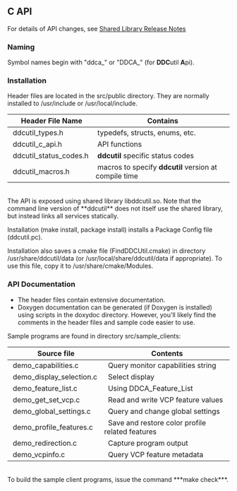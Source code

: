 ## C API

For details of API changes, see [Shared Library Release Notes](libddcutil_release_notes.md)  
  
### Naming

Symbol names begin with "ddca_" or "DDCA_" (for **DDC**util **A**pi).

### Installation

Header files are located in the src/public directory.
They are normally installed to /usr/include or /usr/local/include. 

| &nbsp; Header File Name      | &nbsp; Contains |
|-----------------------|----------|
| &nbsp;ddcutil_types.h        | &nbsp;typedefs, structs, enums, etc. |
| &nbsp;ddcutil_c_api.h        | &nbsp;API functions
| &nbsp;ddcutil_status_codes.h | &nbsp;**ddcutil** specific status codes |
| &nbsp;ddcutil_macros.h       | &nbsp;macros to specify **ddcutil** version at compile time |

<br>
The API is exposed using shared library libddcutil.so. Note that the command line version of **ddcutil**
does not itself use the shared library, but instead links all services statically.

Installation (make install, package install) installs a Package Config file (ddcutil.pc). 

Installation also saves a cmake file (FindDDCUtil.cmake) in directory /usr/share/ddcutil/data 
(or /usr/local/share/ddcutil/data if appropriate).  To use this file, copy it to 
/usr/share/cmake/Modules.
 
### API Documentation

- The header files contain extensive documentation.   
- Doxygen documentation can be generated (if Doxygen is installed) using scripts in the doxydoc directory.
 However, you'll likely find  the comments in the header files and sample code easier to use.

Sample programs are found in directory src/sample_clients:

| &nbsp; Source file               | &nbsp; Contents                           |
----------------------------|------------------------------------|
| &nbsp;demo_capabilities.c        | &nbsp; Query monitor capabilities string  |
| &nbsp;demo_display_selection.c   | &nbsp; Select display                     |
| &nbsp;demo_feature_list.c        | &nbsp; Using DDCA_Feature_List            |
| &nbsp;demo_get_set_vcp.c         | &nbsp; Read and write VCP feature values  |
| &nbsp;demo_global_settings.c     | &nbsp; Query and change global settings   |
| &nbsp;demo_profile_features.c    | &nbsp; Save and restore color profile related features |
| &nbsp;demo_redirection.c         | &nbsp; Capture program output             |
| &nbsp;demo_vcpinfo.c             | &nbsp; Query VCP feature metadata         |

<br>
To build the sample client programs, issue the command ***make check***.

<!-- 
### Miscellaneous

Site [ABI Laboratory](https://abi-laboratory.pro/index.php?view=timeline&l=libddcutil) tests for binary compatility between shared library releases.
Note that there have been some 

-->
